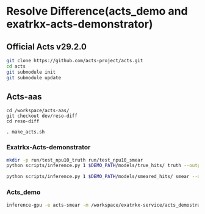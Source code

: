 # Resolve Difference(acts_demo and exatrkx-acts-demonstrator)

## Official Acts v29.2.0

``` bash
git clone https://github.com/acts-project/acts.git
cd acts
git submodule init
git submodule update
```

## Acts-aas 
```
cd /workspace/acts-aas/ 
git checkout dev/reso-diff 
cd reso-diff

. make_acts.sh  
```

### Exatrkx-Acts-demonstrator
``` bash
mkdir -p run/test_npu10_truth run/test_npu10_smear
python scripts/inference.py 1 $DEMO_PATH/models/true_hits/ truth --output run/test_npu10_truth --verbose | tee run/test_npu10_truth/log.txt 

python scripts/inference.py 1 $DEMO_PATH/models/smeared_hits/ smear --output run/test_npu10_smear --verbose | tee run/test_npu10_smear/log.txt
```

### Acts_demo 

``` bash 
inference-gpu -e acts-smear -m /workspace/exatrkx-service/acts_demostrator/models/smeared_hits/ -d /workspace/exatrkx-service/exatrkx_pipeline/datanmodels/in_e1000.csv 
```